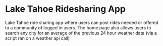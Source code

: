 # Lake Tahoe Ridesharing App

Lake Tahoe ride sharing app where users can post rides needed or offered to a community of logged in users.
The home page also allows users to search any city for an average of the previous 24 hour weather data (via a script ran on a weather api call)
